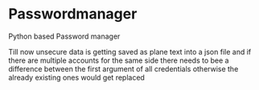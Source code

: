# Passwordmanager
Python based Password manager

Till now unsecure data is getting saved as plane text into a json file
and if there are multiple accounts for the same side there needs to bee a difference between the first argument of all credentials otherwise the already existing ones would get replaced
